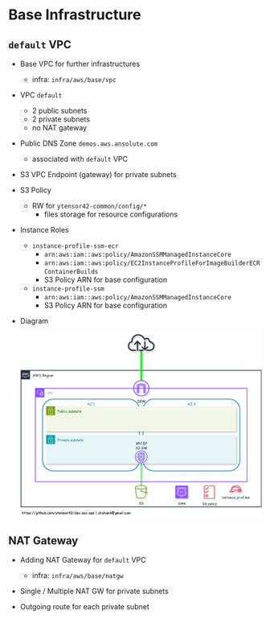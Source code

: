 # Base Infrastructure

## `default` VPC

- Base VPC for further infrastructures
    - infra: `infra/aws/base/vpc`

- VPC `default`
    - 2 public subnets
    - 2 private subnets
    - no NAT gateway

- Public DNS Zone `demos.aws.ansolute.com`
    - associated with `default` VPC

- S3 VPC Endpoint (gateway) for private subnets

- S3 Policy
    - RW for `ytensor42-common/config/*`
        - files storage for resource configurations

- Instance Roles
    - `instance-profile-ssm-ecr`
        - `arn:aws:iam::aws:policy/AmazonSSMManagedInstanceCore`
        - `arn:aws:iam::aws:policy/EC2InstanceProfileForImageBuilderECRContainerBuilds`
        - S3 Policy ARN for base configuration
    - `instance-profile-ssm`
        - `arn:aws:iam::aws:policy/AmazonSSMManagedInstanceCore`
        - S3 Policy ARN for base configuration

- Diagram

    ![base infrastructure](../images/base-infra-default2.png)

## NAT Gateway

- Adding NAT Gateway for `default` VPC
    - infra: `infra/aws/base/natgw`

- Single / Multiple NAT GW for private subnets

- Outgoing route for each private subnet
